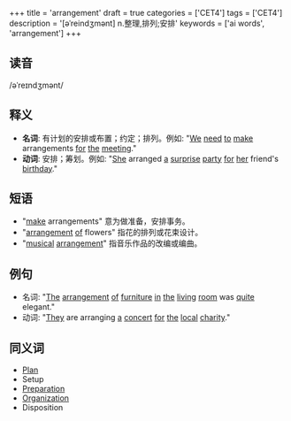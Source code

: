 +++
title = 'arrangement'
draft = true
categories = ['CET4']
tags = ['CET4']
description = '[əˈreindʒmənt] n.整理,排列;安排'
keywords = ['ai words', 'arrangement']
+++

## 读音
/əˈreɪndʒmənt/

## 释义
- **名词**: 有计划的安排或布置；约定；排列。例如: "[We](/zh/post/we/) [need](/zh/post/need/) [to](/zh/post/to/) [make](/zh/post/make/) arrangements [for](/zh/post/for/) [the](/zh/post/the/) [meeting](/zh/post/meeting/)."
- **动词**: 安排；筹划。例如: "[She](/zh/post/she/) arranged [a](/zh/post/a/) [surprise](/zh/post/surprise/) [party](/zh/post/party/) [for](/zh/post/for/) [her](/zh/post/her/) friend's [birthday](/zh/post/birthday/)."

## 短语
- "[make](/zh/post/make/) arrangements" 意为做准备，安排事务。
- "[arrangement](/zh/post/arrangement/) [of](/zh/post/of/) flowers" 指花的排列或花束设计。
- "[musical](/zh/post/musical/) [arrangement](/zh/post/arrangement/)" 指音乐作品的改编或编曲。

## 例句
- 名词: "[The](/zh/post/the/) [arrangement](/zh/post/arrangement/) [of](/zh/post/of/) [furniture](/zh/post/furniture/) [in](/zh/post/in/) [the](/zh/post/the/) [living](/zh/post/living/) [room](/zh/post/room/) was [quite](/zh/post/quite/) elegant."
- 动词: "[They](/zh/post/they/) are arranging [a](/zh/post/a/) [concert](/zh/post/concert/) [for](/zh/post/for/) [the](/zh/post/the/) [local](/zh/post/local/) [charity](/zh/post/charity/)."

## 同义词
- [Plan](/zh/post/plan/)
- Setup
- [Preparation](/zh/post/preparation/)
- [Organization](/zh/post/organization/)
- Disposition
